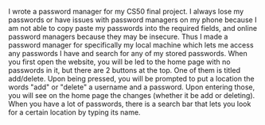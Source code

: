 I wrote a password manager for my CS50 final project. I always lose my passwords or have issues with password managers on my phone because I am not able to copy paste my passwords into the
required fields, and online password managers because they may be insecure. Thus I made a password manager for specifically my local machine which lets me access any passwords I have and search
for any of my stored passwords. When you first open the website, you will be led to the home page with no passwords in it, but there are 2 buttons at the top. One of them is titled add/delete.
Upon being pressed, you will be prompted to put a location the words "add" or "delete" a username and a password. Upon entering those, you will see on the home page the changes (whether it be add
or deleting). When you have a lot of passwords, there is a search bar that lets you look for a certain location by typing its name.